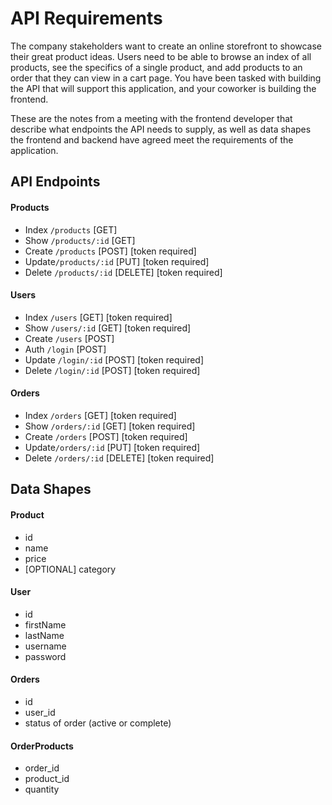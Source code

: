 # API Requirements

The company stakeholders want to create an online storefront to showcase their great product ideas. Users need to be able to browse an index of all products, see the specifics of a single product, and add products to an order that they can view in a cart page. You have been tasked with building the API that will support this application, and your coworker is building the frontend.

These are the notes from a meeting with the frontend developer that describe what endpoints the API needs to supply, as well as data shapes the frontend and backend have agreed meet the requirements of the application.

## API Endpoints

#### Products

- Index `/products` [GET]
- Show `/products/:id` [GET]
- Create `/products` [POST] [token required]
- Update`/products/:id` [PUT] [token required]
- Delete `/products/:id` [DELETE] [token required]

#### Users

- Index `/users` [GET] [token required]
- Show `/users/:id` [GET] [token required]
- Create `/users` [POST]
- Auth `/login` [POST]
- Update `/login/:id` [POST] [token required]
- Delete `/login/:id` [POST] [token required]

#### Orders

- Index `/orders` [GET] [token required]
- Show `/orders/:id` [GET] [token required]
- Create `/orders` [POST] [token required]
- Update`/orders/:id` [PUT] [token required]
- Delete `/orders/:id` [DELETE] [token required]

## Data Shapes

#### Product

- id
- name
- price
- [OPTIONAL] category

#### User

- id
- firstName
- lastName
- username
- password

#### Orders

- id
- user_id
- status of order (active or complete)

#### OrderProducts

- order_id
- product_id
- quantity
